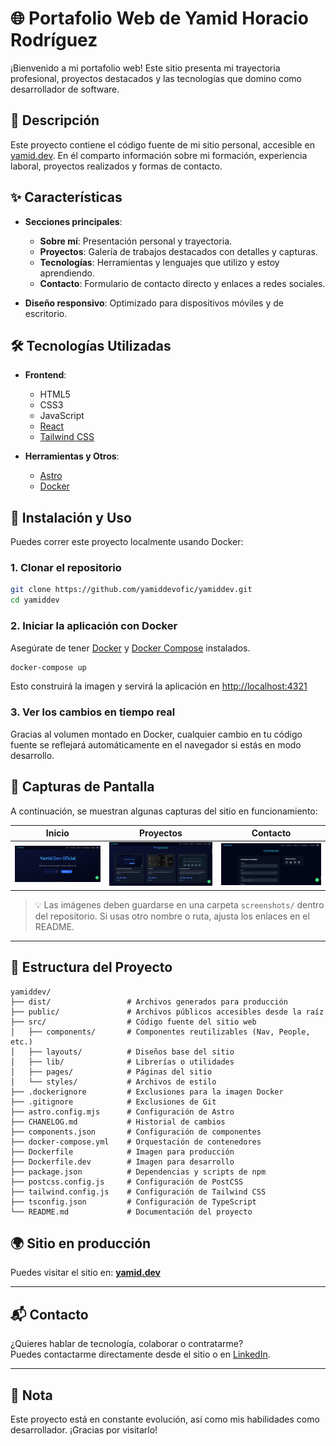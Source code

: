 
# 🌐 Portafolio Web de Yamid Horacio Rodríguez

¡Bienvenido a mi portafolio web! Este sitio presenta mi trayectoria profesional, proyectos destacados y las tecnologías que domino como desarrollador de software.

## 🧾 Descripción

Este proyecto contiene el código fuente de mi sitio personal, accesible en [yamid.dev](https://www.yamid.dev/). En él comparto información sobre mi formación, experiencia laboral, proyectos realizados y formas de contacto.

## ✨ Características

- **Secciones principales**:
  - **Sobre mí**: Presentación personal y trayectoria.
  - **Proyectos**: Galería de trabajos destacados con detalles y capturas.
  - **Tecnologías**: Herramientas y lenguajes que utilizo y estoy aprendiendo.
  - **Contacto**: Formulario de contacto directo y enlaces a redes sociales.

- **Diseño responsivo**: Optimizado para dispositivos móviles y de escritorio.

## 🛠 Tecnologías Utilizadas

- **Frontend**:
  - HTML5
  - CSS3
  - JavaScript
  - [React](https://reactjs.org/)
  - [Tailwind CSS](https://tailwindcss.com/)

- **Herramientas y Otros**:
  - [Astro](https://astro.build/)
  - [Docker](https://www.docker.com/)

## 🚀 Instalación y Uso

Puedes correr este proyecto localmente usando Docker:

### 1. Clonar el repositorio

```bash
git clone https://github.com/yamiddevofic/yamiddev.git
cd yamiddev
```

### 2. Iniciar la aplicación con Docker

Asegúrate de tener [Docker](https://docs.docker.com/get-docker/) y [Docker Compose](https://docs.docker.com/compose/install/) instalados.

```bash
docker-compose up
```

Esto construirá la imagen y servirá la aplicación en [http://localhost:4321](http://localhost:4321)

### 3. Ver los cambios en tiempo real

Gracias al volumen montado en Docker, cualquier cambio en tu código fuente se reflejará automáticamente en el navegador si estás en modo desarrollo.

## 📸 Capturas de Pantalla

A continuación, se muestran algunas capturas del sitio en funcionamiento:

| Inicio | Proyectos | Contacto |
|--------|-----------|----------|
| ![Inicio](./screenshots/home.jpg) | ![Proyectos](./screenshots/projects.jpg) | ![Contacto](./screenshots/contact.jpg) |

> 💡 Las imágenes deben guardarse en una carpeta `screenshots/` dentro del repositorio. Si usas otro nombre o ruta, ajusta los enlaces en el README.



---
## 📁 Estructura del Proyecto

```plaintext
yamiddev/
├── dist/                 # Archivos generados para producción
├── public/               # Archivos públicos accesibles desde la raíz
├── src/                  # Código fuente del sitio web
│   ├── components/       # Componentes reutilizables (Nav, People, etc.)
│   ├── layouts/          # Diseños base del sitio
│   ├── lib/              # Librerías o utilidades
│   ├── pages/            # Páginas del sitio
│   └── styles/           # Archivos de estilo
├── .dockerignore         # Exclusiones para la imagen Docker
├── .gitignore            # Exclusiones de Git
├── astro.config.mjs      # Configuración de Astro
├── CHANELOG.md           # Historial de cambios
├── components.json       # Configuración de componentes
├── docker-compose.yml    # Orquestación de contenedores
├── Dockerfile            # Imagen para producción
├── Dockerfile.dev        # Imagen para desarrollo
├── package.json          # Dependencias y scripts de npm
├── postcss.config.js     # Configuración de PostCSS
├── tailwind.config.js    # Configuración de Tailwind CSS
├── tsconfig.json         # Configuración de TypeScript
└── README.md             # Documentación del proyecto

```
## 🌍 Sitio en producción

Puedes visitar el sitio en: **[yamid.dev](https://www.yamid.dev/)**

---

## 📬 Contacto

¿Quieres hablar de tecnología, colaborar o contratarme?  
Puedes contactarme directamente desde el sitio o en [LinkedIn](https://www.linkedin.com/in/yamiddevofic/).

---

## 🧠 Nota

Este proyecto está en constante evolución, así como mis habilidades como desarrollador. ¡Gracias por visitarlo!
